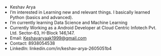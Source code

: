 -  Keshav Arya
-  I’m interested in Learning new and relevant things. I basically learned Python (basics and advanced).
-  I’m currently learning Data Science and Machine Learning
-  Currently Working as a Android Developer at Cloud Centric Infotech Pvt. Ltd. Sector-63, H-Block 146,147.
-  Email: Keshavaryaak1999@gmail.com
-  Contact: 8938054538
-  LinkedIn: linkedin.com/in/keshav-arya-2605051b4

<!---
Keshavarya4799/Keshavarya4799 is a ✨ special ✨ repository because its `README.md` (this file) appears on your GitHub profile.
You can click the Preview link to take a look at your changes.
--->
